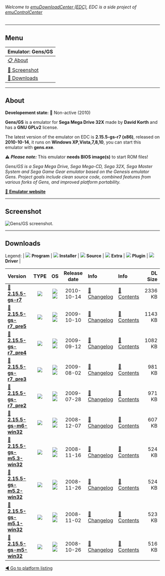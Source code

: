###### Welcome to [emuDownloadCenter (EDC)](https://github.com/PhoenixInteractiveNL/emuDownloadCenter/wiki/), EDC is a side project of [emuControlCenter](https://github.com/PhoenixInteractiveNL/emuControlCenter/wiki/)
***
## Menu
| **Emulator: Gens/GS** |
|:---------|
| [:clipboard: About](#about) |
| [:sunrise: Screenshot](#screenshot) |
| [:floppy_disk: Downloads](#downloads) |
***
## About
**Developement state:** :red_circle: Non-active (2010)

**Gens/GS** is a emulator for **Sega Mega Drive 32X** made by **David Korth** and has a **GNU GPLv2** license.

The latest version of the emulator on EDC is **2.15.5-gs-r7 (x86)**, released on **2010-10-14**, it runs on **Windows XP,Vista,7,8,10**, you can start this emulator with **gens.exe**.

:warning: _**Please note:**_ This emulator **needs BIOS image(s)** to start ROM files!

_Gens/GS is a Sega Mega Drive, Sega Mega-CD, Sega 32X, Sega Master System and Sega Game Gear emulator based on the Genesis emulator Gens. Project goals include clean source code, combined features from various forks of Gens, and improved platform portability._

[:link: **Emulator website**](http://sonicretro.org)
***
## Screenshot
![](https://raw.githubusercontent.com/PhoenixInteractiveNL/emuDownloadCenter/master/hooks/gensgs/emulator_screen_01.jpg "Gens/GS screenshot.")
***
## Downloads
Legend:
| ![](https://raw.githubusercontent.com/wiki/PhoenixInteractiveNL/emuDownloadCenter/images_misc/icon_program_24.png) **Program** | 
![](https://raw.githubusercontent.com/wiki/PhoenixInteractiveNL/emuDownloadCenter/images_misc/icon_installer_24.png) **Installer** | 
![](https://raw.githubusercontent.com/wiki/PhoenixInteractiveNL/emuDownloadCenter/images_misc/icon_source_code_24.png) **Source** | 
![](https://raw.githubusercontent.com/wiki/PhoenixInteractiveNL/emuDownloadCenter/images_misc/icon_extra_24.png) **Extra** | 
![](https://raw.githubusercontent.com/wiki/PhoenixInteractiveNL/emuDownloadCenter/images_misc/icon_plugin_24.png) **Plugin** | 
![](https://raw.githubusercontent.com/wiki/PhoenixInteractiveNL/emuDownloadCenter/images_misc/icon_driver_24.png) **Driver** | 
 
 
| Version  | TYPE | OS | Release date  | Info       | Info       | DL Size    |
|:---------|:----:|:--:|:-------------:|:-----------|:-----------|-----------:|
| [:floppy_disk: **2.15.5-gs-r7**](https://github.com/PhoenixInteractiveNL/edc-repo0001/raw/master/gensgs/2.15.5-gs-r7.7z) | ![](https://raw.githubusercontent.com/wiki/PhoenixInteractiveNL/emuDownloadCenter/images_misc/icon_program_24.png) | ![](https://raw.githubusercontent.com/wiki/PhoenixInteractiveNL/emuDownloadCenter/images_misc/logo_windows_24.png)![](https://raw.githubusercontent.com/wiki/PhoenixInteractiveNL/emuDownloadCenter/images_misc/icon_32-bit_24.png) | 2010-10-14 | [:page_facing_up: Changelog](https://github.com/PhoenixInteractiveNL/edc-repo0001/blob/master/gensgs/2.15.5-gs-r7_changelog.txt) | [:mag_right: Contents](https://github.com/PhoenixInteractiveNL/edc-repo0001/blob/master/gensgs/2.15.5-gs-r7_contents.txt) | 2336 KB |
| [:floppy_disk: **2.15.5-gs-r7_pre5**](https://github.com/PhoenixInteractiveNL/edc-repo0001/raw/master/gensgs/2.15.5-gs-r7_pre5.7z) | ![](https://raw.githubusercontent.com/wiki/PhoenixInteractiveNL/emuDownloadCenter/images_misc/icon_program_24.png) | ![](https://raw.githubusercontent.com/wiki/PhoenixInteractiveNL/emuDownloadCenter/images_misc/logo_windows_24.png)![](https://raw.githubusercontent.com/wiki/PhoenixInteractiveNL/emuDownloadCenter/images_misc/icon_32-bit_24.png) | 2009-10-10 | [:page_facing_up: Changelog](https://github.com/PhoenixInteractiveNL/edc-repo0001/blob/master/gensgs/2.15.5-gs-r7_pre5_changelog.txt) | [:mag_right: Contents](https://github.com/PhoenixInteractiveNL/edc-repo0001/blob/master/gensgs/2.15.5-gs-r7_pre5_contents.txt) | 1143 KB |
| [:floppy_disk: **2.15.5-gs-r7_pre4**](https://github.com/PhoenixInteractiveNL/edc-repo0001/raw/master/gensgs/2.15.5-gs-r7_pre4.7z) | ![](https://raw.githubusercontent.com/wiki/PhoenixInteractiveNL/emuDownloadCenter/images_misc/icon_program_24.png) | ![](https://raw.githubusercontent.com/wiki/PhoenixInteractiveNL/emuDownloadCenter/images_misc/logo_windows_24.png)![](https://raw.githubusercontent.com/wiki/PhoenixInteractiveNL/emuDownloadCenter/images_misc/icon_32-bit_24.png) | 2009-09-12 | [:page_facing_up: Changelog](https://github.com/PhoenixInteractiveNL/edc-repo0001/blob/master/gensgs/2.15.5-gs-r7_pre4_changelog.txt) | [:mag_right: Contents](https://github.com/PhoenixInteractiveNL/edc-repo0001/blob/master/gensgs/2.15.5-gs-r7_pre4_contents.txt) | 1082 KB |
| [:floppy_disk: **2.15.5-gs-r7_pre3**](https://github.com/PhoenixInteractiveNL/edc-repo0001/raw/master/gensgs/2.15.5-gs-r7_pre3.7z) | ![](https://raw.githubusercontent.com/wiki/PhoenixInteractiveNL/emuDownloadCenter/images_misc/icon_program_24.png) | ![](https://raw.githubusercontent.com/wiki/PhoenixInteractiveNL/emuDownloadCenter/images_misc/logo_windows_24.png)![](https://raw.githubusercontent.com/wiki/PhoenixInteractiveNL/emuDownloadCenter/images_misc/icon_32-bit_24.png) | 2009-08-02 | [:page_facing_up: Changelog](https://github.com/PhoenixInteractiveNL/edc-repo0001/blob/master/gensgs/2.15.5-gs-r7_pre3_changelog.txt) | [:mag_right: Contents](https://github.com/PhoenixInteractiveNL/edc-repo0001/blob/master/gensgs/2.15.5-gs-r7_pre3_contents.txt) | 981 KB |
| [:floppy_disk: **2.15.5-gs-r7_pre2**](https://github.com/PhoenixInteractiveNL/edc-repo0001/raw/master/gensgs/2.15.5-gs-r7_pre2.7z) | ![](https://raw.githubusercontent.com/wiki/PhoenixInteractiveNL/emuDownloadCenter/images_misc/icon_program_24.png) | ![](https://raw.githubusercontent.com/wiki/PhoenixInteractiveNL/emuDownloadCenter/images_misc/logo_windows_24.png)![](https://raw.githubusercontent.com/wiki/PhoenixInteractiveNL/emuDownloadCenter/images_misc/icon_32-bit_24.png) | 2009-07-28 | [:page_facing_up: Changelog](https://github.com/PhoenixInteractiveNL/edc-repo0001/blob/master/gensgs/2.15.5-gs-r7_pre2_changelog.txt) | [:mag_right: Contents](https://github.com/PhoenixInteractiveNL/edc-repo0001/blob/master/gensgs/2.15.5-gs-r7_pre2_contents.txt) | 971 KB |
| [:floppy_disk: **2.15.5-gs-m6-win32**](https://github.com/PhoenixInteractiveNL/edc-repo0001/raw/master/gensgs/2.15.5-gs-m6-win32.7z) | ![](https://raw.githubusercontent.com/wiki/PhoenixInteractiveNL/emuDownloadCenter/images_misc/icon_program_24.png) | ![](https://raw.githubusercontent.com/wiki/PhoenixInteractiveNL/emuDownloadCenter/images_misc/logo_windows_24.png)![](https://raw.githubusercontent.com/wiki/PhoenixInteractiveNL/emuDownloadCenter/images_misc/icon_32-bit_24.png) | 2008-12-07 | [:page_facing_up: Changelog](https://github.com/PhoenixInteractiveNL/edc-repo0001/blob/master/gensgs/2.15.5-gs-m6-win32_changelog.txt) | [:mag_right: Contents](https://github.com/PhoenixInteractiveNL/edc-repo0001/blob/master/gensgs/2.15.5-gs-m6-win32_contents.txt) | 607 KB |
| [:floppy_disk: **2.15.5-gs-m5.3-win32**](https://github.com/PhoenixInteractiveNL/edc-repo0001/raw/master/gensgs/2.15.5-gs-m5.3-win32.7z) | ![](https://raw.githubusercontent.com/wiki/PhoenixInteractiveNL/emuDownloadCenter/images_misc/icon_program_24.png) | ![](https://raw.githubusercontent.com/wiki/PhoenixInteractiveNL/emuDownloadCenter/images_misc/logo_windows_24.png)![](https://raw.githubusercontent.com/wiki/PhoenixInteractiveNL/emuDownloadCenter/images_misc/icon_32-bit_24.png) | 2008-11-16 | [:page_facing_up: Changelog](https://github.com/PhoenixInteractiveNL/edc-repo0001/blob/master/gensgs/2.15.5-gs-m5.3-win32_changelog.txt) | [:mag_right: Contents](https://github.com/PhoenixInteractiveNL/edc-repo0001/blob/master/gensgs/2.15.5-gs-m5.3-win32_contents.txt) | 524 KB |
| [:floppy_disk: **2.15.5-gs-m5.2-win32**](https://github.com/PhoenixInteractiveNL/edc-repo0001/raw/master/gensgs/2.15.5-gs-m5.2-win32.7z) | ![](https://raw.githubusercontent.com/wiki/PhoenixInteractiveNL/emuDownloadCenter/images_misc/icon_program_24.png) | ![](https://raw.githubusercontent.com/wiki/PhoenixInteractiveNL/emuDownloadCenter/images_misc/logo_windows_24.png)![](https://raw.githubusercontent.com/wiki/PhoenixInteractiveNL/emuDownloadCenter/images_misc/icon_32-bit_24.png) | 2008-11-26 | [:page_facing_up: Changelog](https://github.com/PhoenixInteractiveNL/edc-repo0001/blob/master/gensgs/2.15.5-gs-m5.2-win32_changelog.txt) | [:mag_right: Contents](https://github.com/PhoenixInteractiveNL/edc-repo0001/blob/master/gensgs/2.15.5-gs-m5.2-win32_contents.txt) | 524 KB |
| [:floppy_disk: **2.15.5-gs-m5.1-win32**](https://github.com/PhoenixInteractiveNL/edc-repo0001/raw/master/gensgs/2.15.5-gs-m5.1-win32.7z) | ![](https://raw.githubusercontent.com/wiki/PhoenixInteractiveNL/emuDownloadCenter/images_misc/icon_program_24.png) | ![](https://raw.githubusercontent.com/wiki/PhoenixInteractiveNL/emuDownloadCenter/images_misc/logo_windows_24.png)![](https://raw.githubusercontent.com/wiki/PhoenixInteractiveNL/emuDownloadCenter/images_misc/icon_32-bit_24.png) | 2008-11-02 | [:page_facing_up: Changelog](https://github.com/PhoenixInteractiveNL/edc-repo0001/blob/master/gensgs/2.15.5-gs-m5.1-win32_changelog.txt) | [:mag_right: Contents](https://github.com/PhoenixInteractiveNL/edc-repo0001/blob/master/gensgs/2.15.5-gs-m5.1-win32_contents.txt) | 523 KB |
| [:floppy_disk: **2.15.5-gs-m5-win32**](https://github.com/PhoenixInteractiveNL/edc-repo0001/raw/master/gensgs/2.15.5-gs-m5-win32.7z) | ![](https://raw.githubusercontent.com/wiki/PhoenixInteractiveNL/emuDownloadCenter/images_misc/icon_program_24.png) | ![](https://raw.githubusercontent.com/wiki/PhoenixInteractiveNL/emuDownloadCenter/images_misc/logo_windows_24.png)![](https://raw.githubusercontent.com/wiki/PhoenixInteractiveNL/emuDownloadCenter/images_misc/icon_32-bit_24.png) | 2008-10-26 | [:page_facing_up: Changelog](https://github.com/PhoenixInteractiveNL/edc-repo0001/blob/master/gensgs/2.15.5-gs-m5-win32_changelog.txt) | [:mag_right: Contents](https://github.com/PhoenixInteractiveNL/edc-repo0001/blob/master/gensgs/2.15.5-gs-m5-win32_contents.txt) | 516 KB |

[:arrow_backward: Go to platform listing](https://github.com/PhoenixInteractiveNL/emuDownloadCenter/wiki/EDC-Platform-List)
